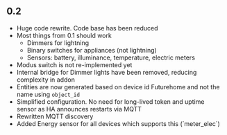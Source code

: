 ## 0.2

* Huge code rewrite. Code base has been reduced
* Most things from 0.1 should work
  * Dimmers for lightning
  * Binary switches for appliances (not lightning)
  * Sensors: battery, illuminance, temperature, electric meters
* Modus switch is not re-implemented yet
* Internal bridge for Dimmer lights have been removed, reducing complexity in addon
* Entities are now generated based on device id Futurehome and not the name using `object_id`
* Simplified configuration. No need for long-lived token and uptime sensor as HA announces restarts via MQTT
* Rewritten MQTT discovery
* Added Energy sensor for all devices which supports this (´meter_elec`)
